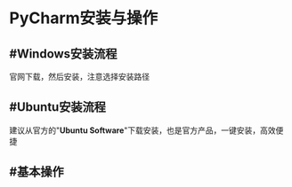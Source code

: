 # PyCharm安装与操作

## #Windows安装流程

官网下载，然后安装，注意选择安装路径





## #Ubuntu安装流程

建议从官方的"**Ubuntu Software**"下载安装，也是官方产品，一键安装，高效便捷



## #基本操作








